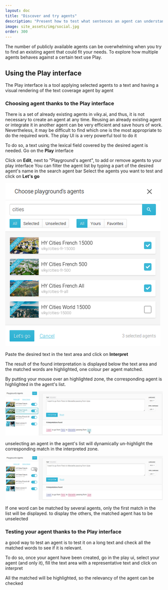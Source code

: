 ```yaml
---
layout: doc
title: "Discover and try agents"
description: "Present how to test what sentences an agent can understand and how to guarantee this behavior over time."
image: site_assets/img/social.jpg
order: 300
---
```


The number of publicly available agents can be overwhelming when you try to find an existing agent that could fit your needs. To explore how multiple agents behaves against a certain text use Play.

## Using the Play interface

The Play interface is a tool applying selected agents to a text and having a visual rendering of the text coverage agent by agent

### Choosing agent thanks to the **Play** interface

There is a set of already existing agents in viky.ai, and thus, it is not necessary to create an agent at any time. Reusing an already existing agent or integrate it in another agent can be very efficient and save hours of work. Nevertheless, it may be difficult to find which one is the most appropriate to do the required work.
The play UI is a very powerful tool to do it

To do so, a text using the lexical field covered by the desired agent is needed.
Go on the **Play** interface

Click on **Edit**, next to "Playground's agent", to add or remove agents to your play interface
You can filter the agent list by typing a part of the desired agent's name in the search agent bar
Select the agents you want to test and click on **Let's go**

![Select agents to check](img/play_agent_selection.png "Select the agents to check in the play ui")

Paste the desired text in the text area and click on **Interpret**

The result of the found interpretation is displayed below the text area and the matched words are highlighted, one colour per agent matched.

By putting your mouse over an highlighted zone, the corresponding agent is highlighted in the agent's list.

![Using play.ui](img/play_use.png "Using play ui")

unselecting an agent in the agent's list will dynamically un-highlight the corresponding match in the interpreted zone.

![Unselecting an agent](img/play_unselecting_agent.png "Unselecting an agent in the play ui")

If one word can be matched by several agents, only the first match in the list will be displayed. to display the others, the matched agent has to be unselected


### Testing your agent thanks to the **Play** interface

a good way to test an agent is to test it on a long text and check all the matched words to see if it is relevant.

To do so, once your agent have been created, go in the play ui, select your agent (and only it), fill the text area with a representative text and click on interpret

All the matched will be highlighted, so the relevancy of the agent can be checked
